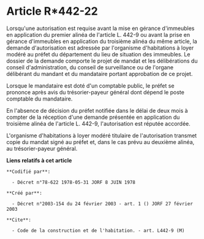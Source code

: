 # Article R*442-22

Lorsqu'une autorisation est requise avant la mise en gérance d'immeubles en application du premier alinéa de l'article L.
442-9 ou avant la prise en gérance d'immeubles en application du troisième alinéa du même article, la demande d'autorisation
est adressée par l'organisme d'habitations à loyer modéré au préfet du département du lieu de situation des immeubles. Le
dossier de la demande comporte le projet de mandat et les délibérations du conseil d'administration, du conseil de
surveillance ou de l'organe délibérant du mandant et du mandataire portant approbation de ce projet.

Lorsque le mandataire est doté d'un comptable public, le préfet se prononce après avis du trésorier-payeur général dont
dépend le poste comptable du mandataire.

En l'absence de décision du préfet notifiée dans le délai de deux mois à compter de la réception d'une demande présentée en
application du troisième alinéa de l'article L. 442-9, l'autorisation est réputée accordée.

L'organisme d'habitations à loyer modéré titulaire de l'autorisation transmet copie du mandat signé au préfet et, dans le cas
prévu au deuxième alinéa, au trésorier-payeur général.

**Liens relatifs à cet article**

	**Codifié par**:

	  - Décret n°78-622 1978-05-31 JORF 8 JUIN 1978

	**Créé par**:

	  - Décret n°2003-154 du 24 février 2003 - art. 1 () JORF 27 février 2003

	**Cite**:

	  - Code de la construction et de l'habitation. - art. L442-9 (M)
